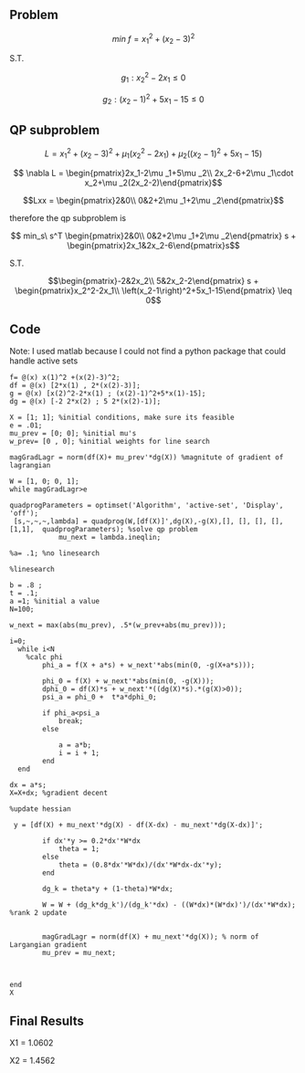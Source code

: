 ## Problem

$$ min\ f = x_1^2 +(x_2-3)^2 $$

S.T.

$$ g_1: x_2^2-2x_1 \leq 0 $$

$$ g_2: (x_2-1)^2+5x_1-15 \leq 0 $$

## QP subproblem

$$ L =  x_1^2 +(x_2-3)^2 + \mu_1( x_2^2-2x_1) + \mu_2((x_2-1)^2+5x_1-15)$$

$$ \nabla L = \begin{pmatrix}2x_1-2\mu _1+5\mu _2\\
2x_2-6+2\mu _1\cdot x_2+\mu _2(2x_2-2)\end{pmatrix}$$

$$Lxx = \begin{pmatrix}2&0\\ 
0&2+2\mu _1+2\mu _2\end{pmatrix}$$

therefore the qp subproblem is 

$$ min_s\ s^T \begin{pmatrix}2&0\\ 
0&2+2\mu _1+2\mu _2\end{pmatrix} s + \begin{pmatrix}2x_1&2x_2-6\end{pmatrix}s$$

S.T.

$$\begin{pmatrix}-2&2x_2\\
5&2x_2-2\end{pmatrix} s + \begin{pmatrix}x_2^2-2x_1\\
\left(x_2-1\right)^2+5x_1-15\end{pmatrix} \leq 0$$

## Code
Note: I used matlab because I could not find a python package that could handle active sets
```
f= @(x) x(1)^2 +(x(2)-3)^2;
df = @(x) [2*x(1) , 2*(x(2)-3)];
g = @(x) [x(2)^2-2*x(1) ; (x(2)-1)^2+5*x(1)-15];
dg = @(x) [-2 2*x(2) ; 5 2*(x(2)-1)];

X = [1; 1]; %initial conditions, make sure its feasible
e = .01;
mu_prev = [0; 0]; %initial mu's
w_prev= [0 , 0]; %initial weights for line search

magGradLagr = norm(df(X)+ mu_prev'*dg(X)) %magnitute of gradient of lagrangian

W = [1, 0; 0, 1];
while magGradLagr>e

quadprogParameters = optimset('Algorithm', 'active-set', 'Display', 'off');
 [s,~,~,~,lambda] = quadprog(W,[df(X)]',dg(X),-g(X),[], [], [], [], [1,1],  quadprogParameters); %solve qp problem
            mu_next = lambda.ineqlin;

%a= .1; %no linesearch

%linesearch

b = .8 ;
t = .1;
a =1; %initial a value
N=100;

w_next = max(abs(mu_prev), .5*(w_prev+abs(mu_prev)));

i=0;
  while i<N
    %calc phi
        phi_a = f(X + a*s) + w_next'*abs(min(0, -g(X+a*s)));
        
        phi_0 = f(X) + w_next'*abs(min(0, -g(X)));        
        dphi_0 = df(X)*s + w_next'*((dg(X)*s).*(g(X)>0));
        psi_a = phi_0 +  t*a*dphi_0;                

        if phi_a<psi_a
            break;
        else
         
            a = a*b;
            i = i + 1;
        end
  end

dx = a*s;
X=X+dx; %gradient decent

%update hessian

 y = [df(X) + mu_next'*dg(X) - df(X-dx) - mu_next'*dg(X-dx)]'; 
       
        if dx'*y >= 0.2*dx'*W*dx
            theta = 1;
        else
            theta = (0.8*dx'*W*dx)/(dx'*W*dx-dx'*y);
        end
        
        dg_k = theta*y + (1-theta)*W*dx;

        W = W + (dg_k*dg_k')/(dg_k'*dx) - ((W*dx)*(W*dx)')/(dx'*W*dx); %rank 2 update
        
   
        magGradLagr = norm(df(X) + mu_next'*dg(X)); % norm of Largangian gradient
        mu_prev = mu_next;



end
X
```

## Final Results

X1 = 1.0602

X2 = 1.4562
